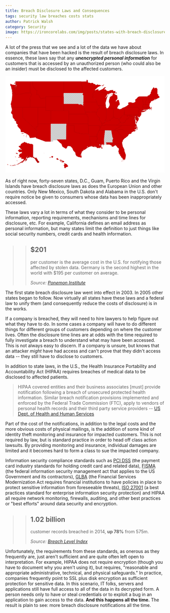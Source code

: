 ```yaml
---
title: Breach Disclosure Laws and Consequences
tags: security law breaches costs stats
author: Patrick Walsh
category: Security
image: https://ironcorelabs.com/img/posts/states-with-breach-disclosure-laws.png
---
```


A lot of the press that we see and a lot of the data we have about companies that have been hacked is the result of breach disclosure laws.  In essence, these laws say that any _**unencrypted personal information**_ for customers that is accessed by an unauthorized person (who could also be an insider) must be disclosed to the affected customers.

![Breach Disclosure Law Map Showing All States but New Mexico, South Dakota and Alabama](/img/posts/states-with-breach-disclosure-laws-655.png)

As of right now, forty-seven states, D.C., Guam, Puerto Rico and the Virgin Islands have breach disclosure laws as does the European Union and other countries.  Only New Mexico, South Dakota and Alabama in the U.S. don't require notice be given to consumers whose data has been inappropriately accessed.

These laws vary a lot in terms of what they consider to be personal information, reporting requirements, mechanisms and time lines for disclosure, etc.  For example, California defines an email address as personal information, but many states limit the definition to just things like social security numbers, credit cards and health information.

>> ## $201
>> per customer is the average cost in the U.S. for notifying those affected by stolen data. Germany is the second highest in the world with $195 per customer on average.
>>
>> *Source: [Ponemon Institute](http://www-935.ibm.com/services/us/en/it-services/security-services/cost-of-data-breach/)*

The first state breach disclosure law went into effect in 2003.  In 2005 other states began to follow. Now virtually all states have these laws and a federal law to unify them (and consequently reduce the costs of disclosure) is in the works.

If a company is breached, they will need to hire lawyers to help figure out what they have to do.  In some cases a company will have to do different things for different groups of customers depending on where the customer lives.  Often the disclosure time lines are at odds with the time required to fully investigate a breach to understand what may have been accessed.  This is not always easy to discern.  If a company is unsure, but knows that an attacker *might* have had access and can't prove that they didn't access data -- they still have to disclose to customers.


In addition to state laws, in the U.S., the Health Insurance Portability and Accountability Act (HIPAA) requires breaches of medical data to be disclosed to affected patients.

> HIPAA covered entities and their business associates [must] provide notification following a breach of unsecured protected health information. Similar breach notification provisions implemented and enforced by the Federal Trade Commission (FTC), apply to vendors of personal health records and their third party service providers 
> -- [US Dept. of Health and Human Services](http://www.hhs.gov/ocr/privacy/hipaa/administrative/breachnotificationrule/)

Part of the cost of the notifications, in addition to the legal costs and the more obvious costs of physical mailings, is the addition of some kind of identity theft monitoring and insurance for impacted customers.  This is not required by law, but is standard practice in order to head off class action lawsuits. By providing monitoring and insurance, individual damages are limited and it becomes hard to form a class to sue the impacted company.

Information security compliance standards such as [PCI DSS](https://www.pcisecuritystandards.org/security_standards/) (the payment card industry standards for holding credit card and related data), [FISMA](http://en.wikipedia.org/wiki/Federal_Information_Security_Management_Act_of_2002) (the federal information security management act that applies to the US Government and its contractors), [GLBA](http://en.wikipedia.org/wiki/Gramm%E2%80%93Leach%E2%80%93Bliley_Act) (the Financial Services Modernization Act requires financial institutions to have policies in place to protect sensitive information from foreseeable threats), [ISO 27001](http://www.iso.org/iso/home/standards/management-standards/iso27001.htm) (a best practices standard for enterprise information security protection) and HIPAA all require network monitoring, firewalls, auditing, and other best practices or "best efforts" around data security and encryption.  

>> ## 1.02 billion
>> customer records breached in 2014, **up 78%** from 575m.
>>
>> *Source: [Breach Level Index](http://breachlevelindex.com/pdf/Breach-Level-Index-Annual-Report-2014.pdf)*

Unfortunately, the requirements from these standards, as onerous as they frequently are, just aren't sufficient and are quite often left open to interpretation.  For example, HIPAA does not require encryption (though you have to document why you aren't using it), but requires, "reasonable and appropriate administrative, technical, and physical safeguards."  In practice, companies frequently point to SSL plus disk encryption as sufficient protection for sensitive data.  In this scenario, IT folks, servers and applications still have full access to all of the data in its decrypted form. A person needs only to have or steal credentials or to exploit a bug in an application to gain access to the data.  **And this happens all the time.**  The result is plain to see: more breach disclosure notifications all the time.

